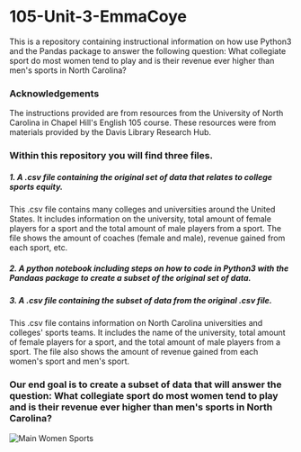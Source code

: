 # 105-Unit-3-EmmaCoye

This is a repository containing instructional information on how use Python3 and the Pandas package to answer the following question: What collegiate sport do most women tend to play and is their revenue ever higher than men's sports in North Carolina?

### Acknowledgements

The instructions provided are from resources from the University of North Carolina in Chapel Hill's English 105 course. These resources were from materials provided by the Davis Library Research Hub.

### Within this repository you will find three files. 

##### 1. A .csv file containing the original set of data that relates to college sports equity.

This .csv file contains many colleges and universities around the United States. It includes information on the university, total amount of female players for a sport and the total amount of male players from a sport. The file shows the amount of coaches (female and male), revenue gained from each sport, etc.

##### 2. A python notebook including steps on how to code in Python3 with the Pandaas package to create a subset of the original set of data.

##### 3. A .csv file containing the subset of data from the original .csv file.

This .csv file contains information on North Carolina universities and colleges' sports teams. It includes the name of the university, total amount of female players for a sport, and the total amount of male players from a sport. The file also shows the amount of revenue gained from each women's sport and men's sport.

### Our end goal is to create a subset of data that will answer the question: What collegiate sport do most women tend to play and is their revenue ever higher than men's sports in North Carolina?

![Main Women Sports](https://user-images.githubusercontent.com/118199042/202936609-38dadd66-a4f1-4efd-be9e-7e093073784e.png)


